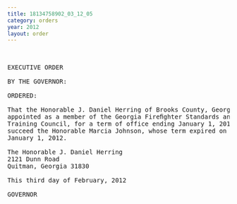 ```yaml
---
title: 18134758902_03_12_05
category: orders
year: 2012
layout: order
---
```


<pre> 

EXECUTIVE ORDER

BY THE GOVERNOR:

ORDERED:

That the Honorable J. Daniel Herring of Brooks County, Georgia, is
appointed as a member of the Georgia Fireﬁghter Standards and
Training Council, for a term of office ending January 1, 2015, to
succeed the Honorable Marcia Johnson, whose term expired on
January 1, 2012.

The Honorable J. Daniel Herring
2121 Dunn Road
Quitman, Georgia 31830

This third day of February, 2012

GOVERNOR

        

</pre>
